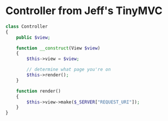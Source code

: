 # Controller from Jeff's TinyMVC

```php
class Controller
{
	public $view;

	function __construct(View $view)
	{
		$this->view = $view;

		// determine what page you're on
		$this->render();
	}

	function render()
	{
		$this->view->make($_SERVER["REQUEST_URI"]);
	}
}
```
